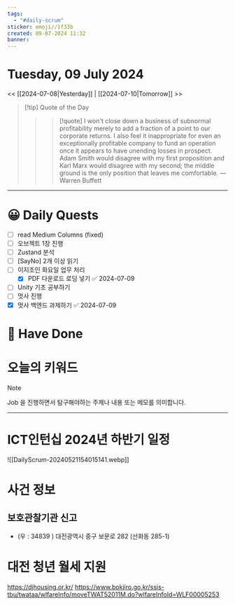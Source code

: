 ```yaml
---
tags:
  - "#daily-scrum"
sticker: emoji//1f33b
created: 09-07-2024 11:32
banner:
---
```

# Tuesday, 09 July 2024
<< [[2024-07-08|Yesterday]] | [[2024-07-10|Tomorrow]] >>

> [!tip] Quote of the Day  
> > > [!quote] I won't close down a business of subnormal profitability merely to add a fraction of a point to our corporate returns. I also feel it inappropriate for even an exceptionally profitable company to fund an operation once it appears to have unending losses in prospect. Adam Smith would disagree with my first proposition and Karl Marx would disagree with my second; the middle ground is the only position that leaves me comfortable.
> — Warren Buffett

---

#  😀 Daily Quests
- [ ] read Medium Columns (fixed)
- [ ] 오브젝트 1장 진행
- [ ] Zustand 분석
- [ ] [SayNo] 2개 이상 읽기
- [ ] 이지조인 화요일 업무 처리
	- [x] PDF 다운로드 로딩 넣기 ✅ 2024-07-09
- [ ] Unity 기초 공부하기
- [ ] 멋사 진행
- [x] 멋사 백엔드 과제하기 ✅ 2024-07-09
# 🙂 Have Done



# 오늘의 키워드

> [!NOTE]
> Job 을 진행하면서 탐구해야하는 주제나 내용 또는 메모를 의미합니다.


---
# ICT인턴십 2024년 하반기 일정
![[DailyScrum-20240521154015141.webp]]

# 사건 정보

## 보호관찰기관 신고
- (우 : 34839 ) 대전광역시 중구 보문로 282 (선화동 285-1)


# 대전 청년 월세 지원
https://djhousing.or.kr/
https://www.bokjiro.go.kr/ssis-tbu/twataa/wlfareInfo/moveTWAT52011M.do?wlfareInfoId=WLF00005253
